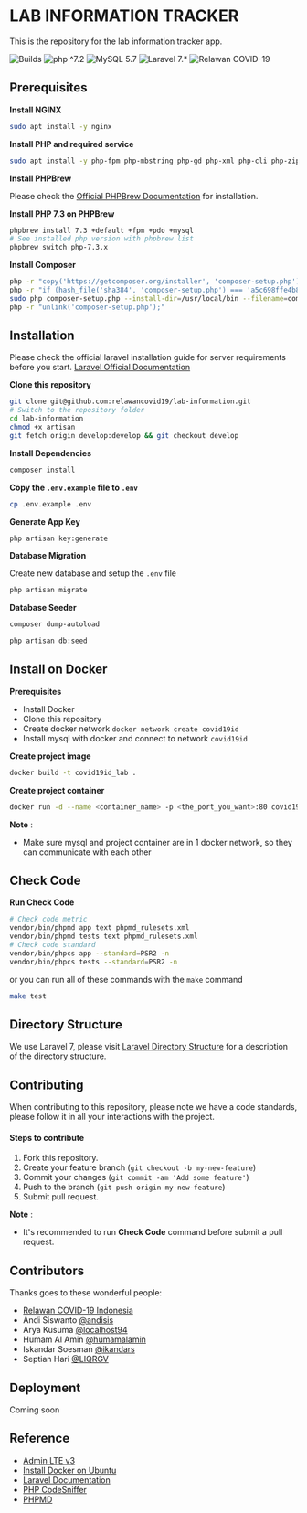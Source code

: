 # LAB INFORMATION TRACKER

This is the repository for the lab information tracker app.

![Builds](https://github.com/relawancovid19/lab-information/workflows/Builds/badge.svg?branch=develop)
![php ^7.2](https://img.shields.io/badge/PHP-^7.2-7377AD?style=flat-square&logo=php)
![MySQL 5.7](https://img.shields.io/badge/MySQL-5.7-42759C?style=flat-square&logo=mysql)
![Laravel 7.*](https://img.shields.io/badge/Laravel-7.*-red?style=flat-square&logo=laravel)
![Relawan COVID-19](https://img.shields.io/badge/By-Relawan%20COVID--19-brightgreen?style=flat-square)

## Prerequisites

**Install NGINX**

```bash
sudo apt install -y nginx
```

**Install PHP and required service**

```bash
sudo apt install -y php-fpm php-mbstring php-gd php-xml php-cli php-zip php-mysql unzip curl openssl pkg-config git autoconf automake libxml2-dev libcurl4-openssl-dev libssl-dev openssl gettext libicu-dev libmcrypt-dev libmcrypt4 libbz2-dev libreadline-dev gettext build-essential libmhash-dev libmhash2 libicu-dev libxslt-dev zlib1g-dev libzip-dev make
```

**Install PHPBrew**

Please check the [Official PHPBrew Documentation](https://github.com/phpbrew/phpbrew) for installation.

**Install PHP 7.3 on PHPBrew**

```bash
phpbrew install 7.3 +default +fpm +pdo +mysql
# See installed php version with phpbrew list
phpbrew switch php-7.3.x
```

**Install Composer**

```bash
php -r "copy('https://getcomposer.org/installer', 'composer-setup.php');"
php -r "if (hash_file('sha384', 'composer-setup.php') === 'a5c698ffe4b8e849a443b120cd5ba38043260d5c4023dbf93e1558871f1f07f58274fc6f4c93bcfd858c6bd0775cd8d1') { echo 'Installer verified'; } else { echo 'Installer corrupt'; unlink('composer-setup.php'); } echo PHP_EOL;"
sudo php composer-setup.php --install-dir=/usr/local/bin --filename=composer
php -r "unlink('composer-setup.php');"
```

## Installation

Please check the official laravel installation guide for server requirements before you start. [Laravel Official Documentation](https://laravel.com/docs/7.x)

**Clone this repository**

```bash
git clone git@github.com:relawancovid19/lab-information.git
# Switch to the repository folder
cd lab-information
chmod +x artisan
git fetch origin develop:develop && git checkout develop

```

**Install Dependencies**

```bash
composer install
```

**Copy the `.env.example` file to `.env`**

```bash
cp .env.example .env
```

**Generate App Key**

```bash
php artisan key:generate
```

**Database Migration**

Create new database and setup the `.env` file

```bash
php artisan migrate
```

**Database Seeder**

```bash
composer dump-autoload

php artisan db:seed
```

## Install on Docker

**Prerequisites**

* Install Docker
* Clone this repository
* Create docker network `docker network create covid19id`
* Install mysql with docker and connect to network `covid19id`

**Create project image**

```bash
docker build -t covid19id_lab .
```

**Create project container**

```bash
docker run -d --name <container_name> -p <the_port_you_want>:80 covid19id_lab:latest
```

**Note** :

* Make sure mysql and project container are in 1 docker network, so they can communicate with each other

## Check Code

**Run Check Code**

```bash
# Check code metric
vendor/bin/phpmd app text phpmd_rulesets.xml
vendor/bin/phpmd tests text phpmd_rulesets.xml
# Check code standard
vendor/bin/phpcs app --standard=PSR2 -n
vendor/bin/phpcs tests --standard=PSR2 -n
```

or you can run all of these commands with the `make` command

```bash
make test
```

## Directory Structure

We use Laravel 7, please visit [Laravel Directory Structure](https://laravel.com/docs/7.x/structure) for a description of the directory structure.

## Contributing

When contributing to this repository, please note we have a code standards, please follow it in all your interactions with the project.

#### Steps to contribute

1. Fork this repository.
2. Create your feature branch (`git checkout -b my-new-feature`)
3. Commit your changes (`git commit -am 'Add some feature'`)
4. Push to the branch (`git push origin my-new-feature`)
5. Submit pull request.

**Note** :
* It's recommended to run **Check Code** command before submit a pull request.

## Contributors

Thanks goes to these wonderful people:

* [Relawan COVID-19 Indonesia](https://relawancovid19.id)
* Andi Siswanto [@andisis](https://github.com/andisis)
* Arya Kusuma [@localhost94](https://github.com/localhost94)
* Humam Al Amin [@humamalamin](https://github.com/humamalamin)
* Iskandar Soesman [@ikandars](https://github.com/ikandars)
* Septian Hari [@LIQRGV](https://github.com/LIQRGV)

## Deployment

Coming soon

## Reference

* [Admin LTE v3](https://adminlte.io/themes/v3/)
* [Install Docker on Ubuntu](https://www.digitalocean.com/community/tutorials/how-to-install-and-use-docker-on-ubuntu-18-04)
* [Laravel Documentation](https://laravel.com/docs/7.x)
* [PHP CodeSniffer](https://github.com/squizlabs/PHP_CodeSniffer)
* [PHPMD](https://github.com/phpmd/phpmd)
